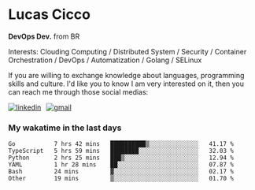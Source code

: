 # Lucas Cicco

**DevOps Dev.** from BR

Interests: Clouding Computing / Distributed System / Security / Container Orchestration / DevOps / Automatization / Golang / SELinux

If you are willing to exchange knowledge about languages, programming skills and culture. I'd like you to know I am very interested on it, then you can reach me through those social medias:

<div style="display: flex; align-items: center; gap: 10px;">
  <a href="https://www.linkedin.com/in/lucas-vitor-de-cicco" target="_blank">
    <img
      src="https://img.shields.io/badge/-LinkedIn-%230077B5?style=for-the-badge&logo=linkedin&logoColor=white"
      alt="linkedin"
      target="_blank" 
    />
  </a>
  <a href="mailto:lucasvitorx1@gmail.com">
      <img
        src="https://img.shields.io/badge/-Gmail-%23333?style=for-the-badge&logo=gmail&logoColor=white"
        alt="gmail"
        target="_blank"
      />
  </a>
</div>

### My wakatime in the last days

<!--START_SECTION:waka-->

```text
Go           7 hrs 42 mins   ██████████▒░░░░░░░░░░░░░░   41.17 %
TypeScript   5 hrs 59 mins   ████████░░░░░░░░░░░░░░░░░   32.03 %
Python       2 hrs 25 mins   ███▒░░░░░░░░░░░░░░░░░░░░░   12.94 %
YAML         1 hr 28 mins    ██░░░░░░░░░░░░░░░░░░░░░░░   07.87 %
Bash         24 mins         ▓░░░░░░░░░░░░░░░░░░░░░░░░   02.17 %
Other        19 mins         ▒░░░░░░░░░░░░░░░░░░░░░░░░   01.70 %
```

<!--END_SECTION:waka-->

